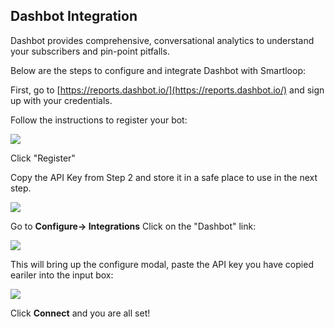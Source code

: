
## Dashbot Integration

Dashbot provides comprehensive, conversational analytics to understand your subscribers and pin-point pitfalls. 

Below are the steps to configure and integrate Dashbot with Smartloop:

First,  go to [https://reports.dashbot.io/](https://reports.dashbot.io/) and sign up with your credentials.

Follow the instructions to register your bot:

![](./images/dashbot/step1.png)

Click "Register"

Copy the API Key from Step 2 and store it in a safe place to use in the next step.

![](./images/dashbot/step2.png)


Go to  **Configure-> Integrations**  Click on the "Dashbot" link:

![](./images/dashbot/config.png)


This will bring up the configure modal, paste the API key you have copied eariler into the input box:

![](./images/dashbot/config-modal.png)

Click **Connect** and you are all set!

